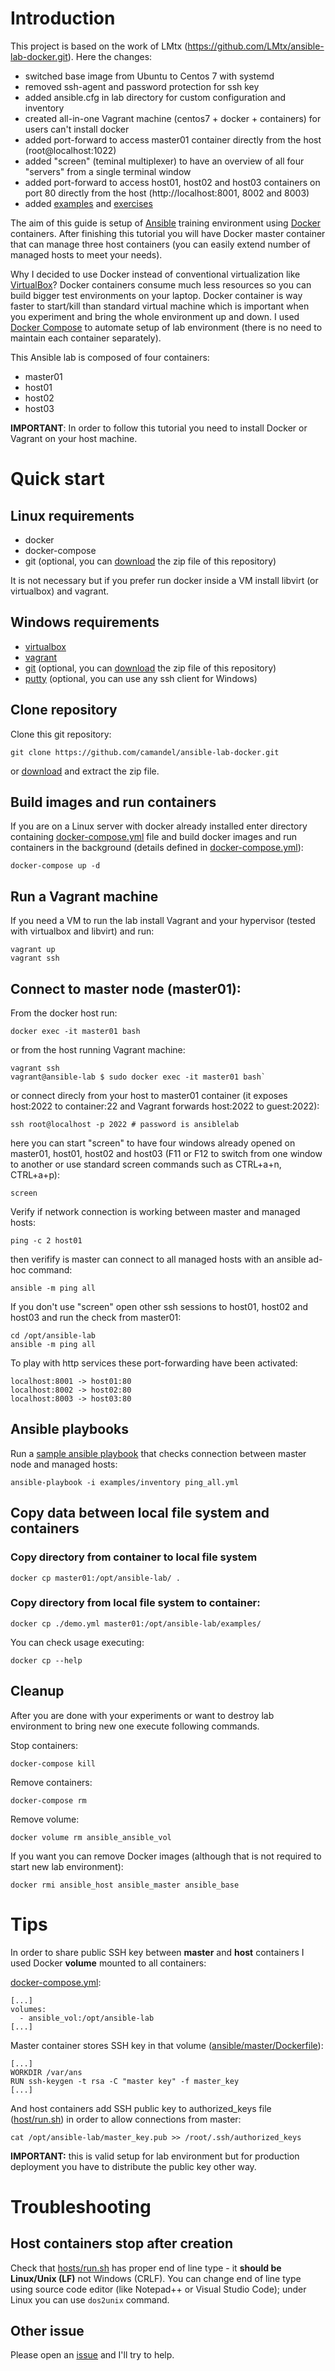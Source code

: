 # Introduction

This project is based on the work of LMtx (https://github.com/LMtx/ansible-lab-docker.git). Here the changes:

* switched base image from Ubuntu to Centos 7 with systemd
* removed ssh-agent and password protection for ssh key
* added ansible.cfg in lab directory for custom configuration and inventory
* created all-in-one Vagrant machine (centos7 + docker + containers) for users can't install docker
* added port-forward to access master01 container directly from the host (root@localhost:1022)
* added "screen" (teminal multiplexer) to have an overview of all four "servers" from a single terminal window
* added port-forward to access host01, host02 and host03 containers on port 80 directly from the host (http://localhost:8001, 8002 and 8003)
* added [examples](master/ansible/examples/) and [exercises](EXERCISES.md)

The aim of this guide is setup of [Ansible](https://www.ansible.com/) training environment using [Docker](https://www.docker.com/) containers. After finishing this tutorial you will have Docker master container that can manage three host containers (you can easily extend number of managed hosts to meet your needs).

Why I decided to use Docker instead of conventional virtualization like [VirtualBox](https://www.virtualbox.org/)? Docker containers consume much less resources so you can build bigger test environments on your laptop. Docker container is way faster to start/kill than standard virtual machine which is important when you experiment and bring the whole environment up and down. I used [Docker Compose](https://docs.docker.com/compose/overview/) to automate setup of lab environment (there is no need to maintain each container separately).

This Ansible lab is composed of four containers:

* master01
* host01
* host02
* host03

**IMPORTANT**: In order to follow this tutorial you need to install Docker or Vagrant on your host machine.

# Quick start

## Linux requirements
- docker
- docker-compose
- git (optional, you can [download](https://github.com/camandel/ansible-lab-docker/archive/master.zip) the zip file of this repository)

It is not necessary but if you prefer run docker inside a VM install libvirt (or virtualbox) and vagrant.
## Windows requirements
- [virtualbox](https://www.virtualbox.org/wiki/Downloads)
- [vagrant](https://www.vagrantup.com/downloads.html)
- [git](https://git-scm.com/download) (optional, you can [download](https://github.com/camandel/ansible-lab-docker/archive/master.zip) the zip file of this repository)
- [putty](https://www.putty.org/) (optional, you can use any ssh client for Windows)
## Clone repository

Clone this git repository:

`git clone https://github.com/camandel/ansible-lab-docker.git`

or [download](https://github.com/camandel/ansible-lab-docker/archive/master.zip) and extract the zip file.

## Build images and run containers

If you are on a Linux server with docker already installed enter directory containing [docker-compose.yml](./docker-compose.yml) file and build docker images and run containers in the background (details defined in [docker-compose.yml](./docker-compose.yml)):

`docker-compose up -d`

## Run a Vagrant machine
If you need a VM to run the lab install Vagrant and your hypervisor (tested with virtualbox and libvirt) and run:

    vagrant up
    vagrant ssh

## Connect to **master node** (master01):

From the docker host run:

`docker exec -it master01 bash`

or from the host running Vagrant machine:

    vagrant ssh
    vagrant@ansible-lab $ sudo docker exec -it master01 bash`

or connect direcly from your host to master01 container (it exposes host:2022 to container:22 and Vagrant forwards host:2022 to guest:2022):

`ssh root@localhost -p 2022 # password is ansiblelab`

here you can start "screen" to have four windows already opened on master01, host01, host02 and host03 (F11 or F12 to switch from one window to another or use standard screen commands such as CTRL+a+n, CTRL+a+p):

`screen`

Verify if network connection is working between master and managed hosts:

`ping -c 2 host01`

then verifify is master can connect to all managed hosts with an ansible ad-hoc command:

`ansible -m ping all`

If you don't use "screen" open other ssh sessions to host01, host02 and host03 and run the check from master01:

    cd /opt/ansible-lab
    ansible -m ping all
    
To play with http services these port-forwarding have been activated:

    localhost:8001 -> host01:80
    localhost:8002 -> host02:80   
    localhost:8003 -> host03:80
## Ansible playbooks

Run a [sample ansible playbook](./examples/ping_all.yml) that checks connection between master node and managed hosts:

`ansible-playbook -i examples/inventory ping_all.yml`

## Copy data between local file system and containers

### Copy directory from container to local file system

`docker cp master01:/opt/ansible-lab/ .`

### Copy directory from local file system to container:

`docker cp ./demo.yml master01:/opt/ansible-lab/examples/`

You can check usage executing:

`docker cp --help`

## Cleanup

After you are done with your experiments or want to destroy lab environment to bring new one execute following commands.

Stop containers:

`docker-compose kill`

Remove containers:

`docker-compose rm`

Remove volume:

`docker volume rm ansible_ansible_vol`

If you want you can remove Docker images (although that is not required to start new lab environment):

`docker rmi ansible_host ansible_master ansible_base`

# Tips

In order to share public SSH key between **master** and **host** containers I used Docker **volume** mounted to all containers:

[docker-compose.yml](./docker-compose.yml):

    [...]
    volumes:
      - ansible_vol:/opt/ansible-lab
    [...]

Master container stores SSH key in that volume ([ansible/master/Dockerfile](./master/Dockerfile)):

    [...]
    WORKDIR /var/ans
    RUN ssh-keygen -t rsa -C "master key" -f master_key
    [...]

And host containers add SSH public key to authorized_keys file ([host/run.sh](./host/run.sh)) in order to allow connections from master:

    cat /opt/ansible-lab/master_key.pub >> /root/.ssh/authorized_keys

**IMPORTANT:** this is valid setup for lab environment but for production deployment you have to distribute the public key other way.

# Troubleshooting

## Host containers stop after creation

Check that [hosts/run.sh](./host/run.sh) has proper end of line type - it **should be Linux/Unix (LF)** not Windows (CRLF). You can change end of line type using source code editor (like Notepad++ or Visual Studio Code); under Linux you can use `dos2unix` command.

## Other issue

Please open an [issue](https://github.com/camandel/ansible-lab-docker/issues/new) and I'll try to help.
